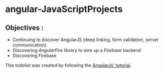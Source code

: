 # angular-JavaScriptProjects

## Objectives :

* Continuing to discover AngularJS (deep linking, form validation, server communication).
* Discovering _AngularFire_ library to wire up a _Firebase_ backend
* Discovering Firebase

This todolist was created by following the [AngularJs' tutorial](https://angularjs.org/).